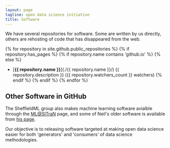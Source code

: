 ```yaml
---
layout: page
tagline: open data science initiative
title: Software
---
```


We have several repositories for software. Some are written by us directly, others are rehosting of code that has disappeared from the web.

{% for repository in site.github.public_repositories %}
{% if repository.has_pages %}
{% if repository.name contains 'github.io' %}
{% else %}
* [**{{ repository.name }}**](./{{ repository.name }}/) {{ repository.description }} ({{ repository.watchers_count }} watchers)
{% endif %}
{% endif %}
{% endfor %}

## Other Software in GitHub

The SheffieldML group also makes machine learning software avialble through the [ML@SITraN](http://sheffieldml.github.io/software.html) page, and some of Neil's older software is available from [his page](http://inverseprobability.com/software.html).

Our objective is to releasing software targeted at making open data science easier for both 'generators' and 'consumers' of data science methodologies.

